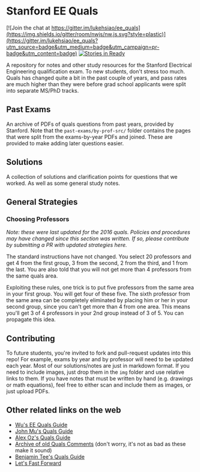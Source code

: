 # Stanford EE Quals

<!--- Saving the space below for any badges: -->
[![Join the chat at https://gitter.im/lukehsiao/ee_quals](https://img.shields.io/gitter/room/nwjs/nw.js.svg?style=plastic)](https://gitter.im/lukehsiao/ee_quals?utm_source=badge&utm_medium=badge&utm_campaign=pr-badge&utm_content=badge)
[![Stories in Ready](https://badge.waffle.io/lukehsiao/ee_quals.png?label=ready&title=Ready)](https://waffle.io/lukehsiao/ee_quals)
<!--- End space for badges. -->

A repository for notes and other study resources for the Stanford Electrical
Engineering qualification exam. To new students, don't stress too much. Quals has changed quite a bit in the past couple of years, and pass rates are much higher than they were before grad school applicants were split into separate MS/PhD tracks. 

## Past Exams

An archive of PDFs of quals questions from past years, provided by Stanford.
Note that the `past-exams/by-prof-src/` folder contains the pages that were split from
the exams-by-year PDFs and joined. These are provided to make adding later
questions easier.

## Solutions

A collection of solutions and clarification points for questions that we worked. As well as some general study notes.

## General Strategies

### Choosing Professors

*Note: these were last updated for the 2016 quals. Policies and procedures may have changed since this section was written. If so, please contribute by submitting a PR with updated strategies here.*

The standard instructions have not changed. You select 20 professors and get 4 from the first group, 3 from the second, 2 from the third, and 1 from the last. You are also told that you will not get more than 4 professors from the same quals area.

Exploiting these rules, one trick is to put five professors from the same area in your first group. You will get four of these five. The sixth professor from the same area can be completely eliminated by placing him or her in your second group, since you can't get more than 4 from one area. This means you'll get 3 of 4 professors in your 2nd group instead of 3 of 5. You can propagate this idea.

## Contributing

To future students, you're invited to fork and pull-request updates into this repo! 
For example, exams by year and by professor will need to be updated each year.
Most of our solutions/notes are just in markdown format.
If you need to include images, just drop them in the `img` folder and use relative links to them.
If you have notes that must be written by hand (e.g. drawings or math equations), feel free to either scan and include them as images, or just upload PDFs.

## Other related links on the web

-   [Wu's EE Quals Guide](https://www.ocf.berkeley.edu/~wwu/quals/advice.shtml)
-   [John Mu's Quals Guide](http://umnhoj.com/quals_guide.shtml)
-   [Alex Oz's Quals Guide](http://stanford.edu/~alexoz/quals.html)
-   [Archive of old Quals Comments](http://www.awadallah.com/QualComments.txt) (don't worry, it's not as bad as these make it sound)
-   [Benjamin Tee's Quals Guide](http://benjamintee.com/ee-quals/)
-   [Let's Fast Forward](http://letsfastforward.blogspot.com/2012/03/stanford-quals.html)
